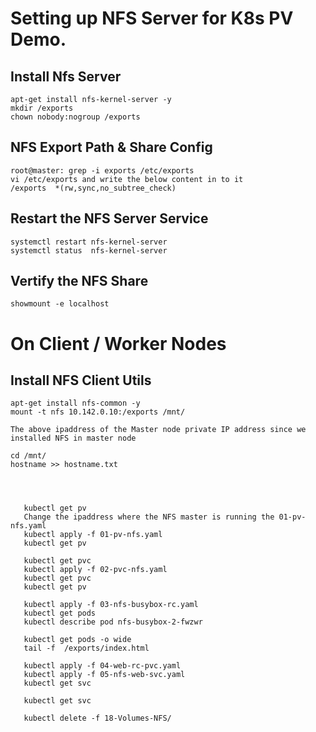 # Setting up NFS Server for K8s PV Demo. 

## Install Nfs Server 
```
apt-get install nfs-kernel-server -y 
mkdir /exports
chown nobody:nogroup /exports
```

## NFS Export Path & Share Config
```
root@master: grep -i exports /etc/exports
vi /etc/exports and write the below content in to it 
/exports  *(rw,sync,no_subtree_check)

```

## Restart the NFS Server Service
```
systemctl restart nfs-kernel-server
systemctl status  nfs-kernel-server
```

## Vertify the NFS Share
```
showmount -e localhost 
```


# On Client / Worker Nodes 

## Install NFS Client Utils 
```
apt-get install nfs-common -y
mount -t nfs 10.142.0.10:/exports /mnt/

The above ipaddress of the Master node private IP address since we installed NFS in master node

cd /mnt/
hostname >> hostname.txt
```


```

  
  
   kubectl get pv 
   Change the ipaddress where the NFS master is running the 01-pv-nfs.yaml
   kubectl apply -f 01-pv-nfs.yaml
   kubectl get pv 
  
   kubectl get pvc 
   kubectl apply -f 02-pvc-nfs.yaml
   kubectl get pvc 
   kubectl get pv
 
   kubectl apply -f 03-nfs-busybox-rc.yaml 
   kubectl get pods 
   kubectl describe pod nfs-busybox-2-fwzwr
  
   kubectl get pods -o wide 
   tail -f  /exports/index.html 
 
   kubectl apply -f 04-web-rc-pvc.yaml
   kubectl apply -f 05-nfs-web-svc.yaml 
   kubectl get svc 
   
   kubectl get svc 
   
   kubectl delete -f 18-Volumes-NFS/
```

